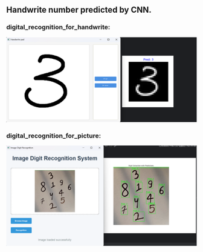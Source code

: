 ## Handwrite number predicted by CNN.
### digital_recognition_for_handwrite:
![img.png](static/img.png)
### digital_recognition_for_picture:
![img_1.png](static/img_1.png)

